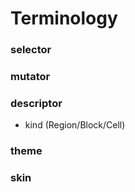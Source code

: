 # Terminology

### selector
### mutator
### descriptor
- kind (Region/Block/Cell)

### theme

### skin
